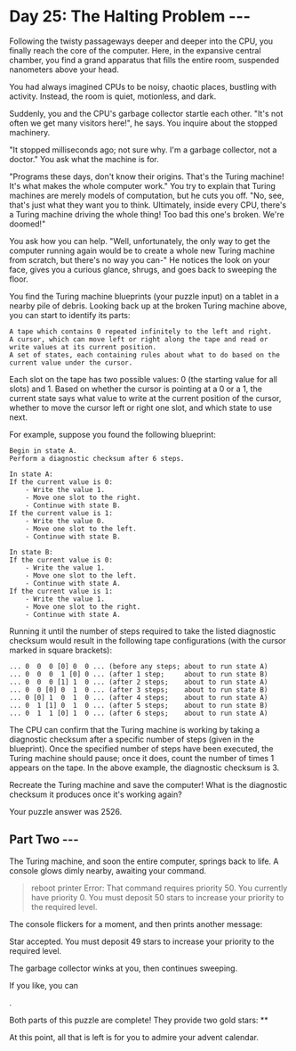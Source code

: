 # Day 25: The Halting Problem ---

Following the twisty passageways deeper and deeper into the CPU, you finally reach the core of the computer. Here, in the expansive central chamber, you find a grand apparatus that fills the entire room, suspended nanometers above your head.

You had always imagined CPUs to be noisy, chaotic places, bustling with activity. Instead, the room is quiet, motionless, and dark.

Suddenly, you and the CPU's garbage collector startle each other. "It's not often we get many visitors here!", he says. You inquire about the stopped machinery.

"It stopped milliseconds ago; not sure why. I'm a garbage collector, not a doctor." You ask what the machine is for.

"Programs these days, don't know their origins. That's the Turing machine! It's what makes the whole computer work." You try to explain that Turing machines are merely models of computation, but he cuts you off. "No, see, that's just what they want you to think. Ultimately, inside every CPU, there's a Turing machine driving the whole thing! Too bad this one's broken. We're doomed!"

You ask how you can help. "Well, unfortunately, the only way to get the computer running again would be to create a whole new Turing machine from scratch, but there's no way you can-" He notices the look on your face, gives you a curious glance, shrugs, and goes back to sweeping the floor.

You find the Turing machine blueprints (your puzzle input) on a tablet in a nearby pile of debris. Looking back up at the broken Turing machine above, you can start to identify its parts:

    A tape which contains 0 repeated infinitely to the left and right.
    A cursor, which can move left or right along the tape and read or write values at its current position.
    A set of states, each containing rules about what to do based on the current value under the cursor.

Each slot on the tape has two possible values: 0 (the starting value for all slots) and 1. Based on whether the cursor is pointing at a 0 or a 1, the current state says what value to write at the current position of the cursor, whether to move the cursor left or right one slot, and which state to use next.

For example, suppose you found the following blueprint:

    Begin in state A.
    Perform a diagnostic checksum after 6 steps.

    In state A:
    If the current value is 0:
        - Write the value 1.
        - Move one slot to the right.
        - Continue with state B.
    If the current value is 1:
        - Write the value 0.
        - Move one slot to the left.
        - Continue with state B.

    In state B:
    If the current value is 0:
        - Write the value 1.
        - Move one slot to the left.
        - Continue with state A.
    If the current value is 1:
        - Write the value 1.
        - Move one slot to the right.
        - Continue with state A.

Running it until the number of steps required to take the listed diagnostic checksum would result in the following tape configurations (with the cursor marked in square brackets):

    ... 0  0  0 [0] 0  0 ... (before any steps; about to run state A)
    ... 0  0  0  1 [0] 0 ... (after 1 step;     about to run state B)
    ... 0  0  0 [1] 1  0 ... (after 2 steps;    about to run state A)
    ... 0  0 [0] 0  1  0 ... (after 3 steps;    about to run state B)
    ... 0 [0] 1  0  1  0 ... (after 4 steps;    about to run state A)
    ... 0  1 [1] 0  1  0 ... (after 5 steps;    about to run state B)
    ... 0  1  1 [0] 1  0 ... (after 6 steps;    about to run state A)

The CPU can confirm that the Turing machine is working by taking a diagnostic checksum after a specific number of steps (given in the blueprint). Once the specified number of steps have been executed, the Turing machine should pause; once it does, count the number of times 1 appears on the tape. In the above example, the diagnostic checksum is 3.

Recreate the Turing machine and save the computer! What is the diagnostic checksum it produces once it's working again?

Your puzzle answer was 2526.
## Part Two ---

The Turing machine, and soon the entire computer, springs back to life. A console glows dimly nearby, awaiting your command.

> reboot printer
Error: That command requires priority 50. You currently have priority 0.
You must deposit 50 stars to increase your priority to the required level.

The console flickers for a moment, and then prints another message:

Star accepted.
You must deposit 49 stars to increase your priority to the required level.

The garbage collector winks at you, then continues sweeping.

If you like, you can

.

Both parts of this puzzle are complete! They provide two gold stars: **

At this point, all that is left is for you to admire your advent calendar.